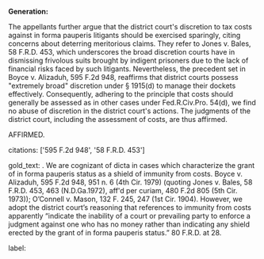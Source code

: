 **Generation:**

The appellants further argue that the district court's discretion to tax costs against in forma pauperis litigants should be exercised sparingly, citing concerns about deterring meritorious claims. They refer to Jones v. Bales, 58 F.R.D. 453, which underscores the broad discretion courts have in dismissing frivolous suits brought by indigent prisoners due to the lack of financial risks faced by such litigants. Nevertheless, the precedent set in Boyce v. Alizaduh, 595 F.2d 948, reaffirms that district courts possess "extremely broad" discretion under § 1915(d) to manage their dockets effectively. Consequently, adhering to the principle that costs should generally be assessed as in other cases under Fed.R.Civ.Pro. 54(d), we find no abuse of discretion in the district court's actions. The judgments of the district court, including the assessment of costs, are thus affirmed. 

AFFIRMED.

citations: ['595 F.2d 948', '58 F.R.D. 453']

gold_text: . We are cognizant of dicta in cases which characterize the grant of in forma pauperis status as a shield of immunity from costs. Boyce v. Alizaduh, 595 F.2d 948, 951 n. 6 (4th Cir. 1979) (quoting Jones v. Bales, 58 F.R.D. 453, 463 (N.D.Ga.1972), aff'd per curiam, 480 F.2d 805 (5th Cir. 1973)); O’Connell v. Mason, 132 F. 245, 247 (1st Cir. 1904). However, we adopt the district court’s reasoning that references to immunity from costs apparently “indicate the inability of a court or prevailing party to enforce a judgment against one who has no money rather than indicating any shield erected by the grant of in forma pauperis status.” 80 F.R.D. at 28.

label: 